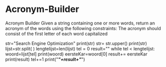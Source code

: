 # Acronym-Builder
Acronym Builder  Given a string containing one or more words, return an acronym of the words using the following constraints:      The acronym should consist of the first letter of each word capitalized

str="Search Engine Optimization"
print(str)
str= str.upper()
print(str)
lijst=str.split( )
lengtelijst=len(lijst)
tel = 0
result=""
while tel < lengtelijst:
        woord=lijst[tel]
        print(woord)
        eersteKar=woord[0]
        result+= eersteKar
        print(result)
        tel+=1
print("***"+result+"***")

